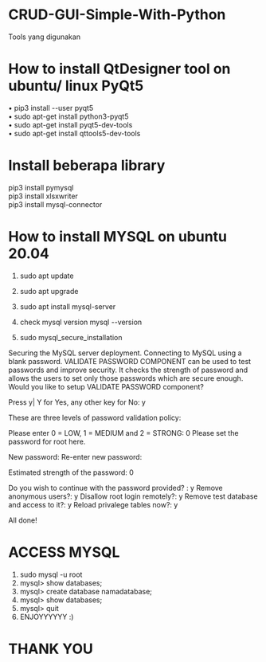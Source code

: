# CRUD-GUI-Simple-With-Python <br>
Tools yang digunakan<br>
# How to install QtDesigner tool on ubuntu/ linux PyQt5 
 • pip3 install --user pyqt5              
 • sudo apt-get install python3-pyqt5   
 • sudo apt-get install pyqt5-dev-tools <br>
 • sudo apt-get install qttools5-dev-tools 

# Install beberapa library
pip3 install pymysql <br>
pip3 install xlsxwriter <br>
pip3 install mysql-connector <br>

# How to install MYSQL on ubuntu 20.04 

1. sudo apt update

2. sudo apt upgrade

3. sudo apt install mysql-server

4. check mysql version
mysql --version

5. sudo mysql_secure_installation

Securing the MySQL server deployment.
Connecting to MySQL using a blank password.
VALIDATE PASSWORD COMPONENT can be used to test passwords
and improve security. It checks the strength of password
and allows the users to set only those passwords which are
secure enough. Would you like to setup VALIDATE PASSWORD component?

Press y| Y for Yes, any other key for No: y

These are three levels of password validation policy:

Please enter 0 = LOW, 1 = MEDIUM and 2 = STRONG: 0
Please set the password for root here.

New password:
Re-enter new password:

Estimated strength of the password: 0

Do you wish to continue with the password provided? : y
Remove anonymous users?: y
Disallow root login remotely?: y
Remove test database and access to it?: y
Reload privalege tables now?: y

All done!

# ACCESS MYSQL
1. sudo mysql -u root
2. mysql> show databases;
3. mysql> create database namadatabase;
4. mysql> show databases;
5. mysql> quit
6. ENJOYYYYYY :)

# THANK YOU
